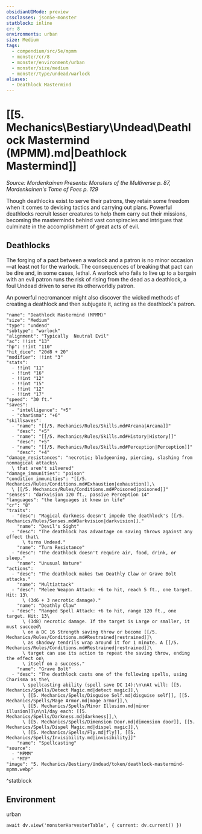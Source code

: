 ```yaml
---
obsidianUIMode: preview
cssclasses: json5e-monster
statblock: inline
cr: 8
environments: urban
size: Medium
tags:
  - compendium/src/5e/mpmm
  - monster/cr/8
  - monster/environment/urban
  - monster/size/medium
  - monster/type/undead/warlock
aliases:
  - Deathlock Mastermind
---
```

# [[5. Mechanics\Bestiary\Undead\Deathlock Mastermind (MPMM).md|Deathlock Mastermind]]
*Source: Mordenkainen Presents: Monsters of the Multiverse p. 87, Mordenkainen's Tome of Foes p. 129*

Though deathlocks exist to serve their patrons, they retain some freedom when it comes to devising tactics and carrying out plans. Powerful deathlocks recruit lesser creatures to help them carry out their missions, becoming the masterminds behind vast conspiracies and intrigues that culminate in the accomplishment of great acts of evil.

## Deathlocks

The forging of a pact between a warlock and a patron is no minor occasion—at least not for the warlock. The consequences of breaking that pact can be dire and, in some cases, lethal. A warlock who fails to live up to a bargain with an evil patron runs the risk of rising from the dead as a deathlock, a foul Undead driven to serve its otherworldly patron.

An powerful necromancer might also discover the wicked methods of creating a deathlock and then subjugate it, acting as the deathlock's patron.

```statblock
"name": "Deathlock Mastermind (MPMM)"
"size": "Medium"
"type": "undead"
"subtype": "warlock"
"alignment": "Typically  Neutral Evil"
"ac": !!int "13"
"hp": !!int "110"
"hit_dice": "20d8 + 20"
"modifier": !!int "3"
"stats":
  - !!int "11"
  - !!int "16"
  - !!int "12"
  - !!int "15"
  - !!int "12"
  - !!int "17"
"speed": "30 ft."
"saves":
  - "intelligence": "+5"
  - "charisma": "+6"
"skillsaves":
  - "name": "[[/5. Mechanics/Rules/Skills.md#Arcana|Arcana]]"
    "desc": "+5"
  - "name": "[[/5. Mechanics/Rules/Skills.md#History|History]]"
    "desc": "+5"
  - "name": "[[/5. Mechanics/Rules/Skills.md#Perception|Perception]]"
    "desc": "+4"
"damage_resistances": "necrotic; bludgeoning, piercing, slashing from nonmagical attacks\
  \ that aren't silvered"
"damage_immunities": "poison"
"condition_immunities": "[[/5. Mechanics/Rules/Conditions.md#Exhaustion|exhaustion]],\
  \ [[/5. Mechanics/Rules/Conditions.md#Poisoned|poisoned]]"
"senses": "darkvision 120 ft., passive Perception 14"
"languages": "the languages it knew in life"
"cr": "8"
"traits":
  - "desc": "Magical darkness doesn't impede the deathlock's [[/5. Mechanics/Rules/Senses.md#Darkvision|darkvision]]."
    "name": "Devil's Sight"
  - "desc": "The deathlock has advantage on saving throws against any effect that\
      \ turns Undead."
    "name": "Turn Resistance"
  - "desc": "The deathlock doesn't require air, food, drink, or sleep."
    "name": "Unusual Nature"
"actions":
  - "desc": "The deathlock makes two Deathly Claw or Grave Bolt attacks."
    "name": "Multiattack"
  - "desc": "Melee Weapon Attack: +6 to hit, reach 5 ft., one target. Hit: 13\
      \ (3d6 + 3 necrotic damage)."
    "name": "Deathly Claw"
  - "desc": "Ranged Spell Attack: +6 to hit, range 120 ft., one target. Hit: 13\
      \ (3d8) necrotic damage. If the target is Large or smaller, it must succeed\
      \ on a DC 16 Strength saving throw or become [[/5. Mechanics/Rules/Conditions.md#Restrained|restrained]]\
      \ as shadowy tendrils wrap around it for 1 minute. A [[/5. Mechanics/Rules/Conditions.md#Restrained|restrained]]\
      \ target can use its action to repeat the saving throw, ending the effect on\
      \ itself on a success."
    "name": "Grave Bolt"
  - "desc": "The deathlock casts one of the following spells, using Charisma as the\
      \ spellcasting ability (spell save DC 14):\n\nAt will: [[5. Mechanics/Spells/Detect Magic.md|detect magic]],\
      \ [[5. Mechanics/Spells/Disguise Self.md|disguise self]], [[5. Mechanics/Spells/Mage Armor.md|mage armor]],\
      \ [[5. Mechanics/Spells/Minor Illusion.md|minor illusion]]\n\n1/day each: [[5. Mechanics/Spells/Darkness.md|darkness]],\
      \ [[5. Mechanics/Spells/Dimension Door.md|dimension door]], [[5. Mechanics/Spells/Dispel Magic.md|dispel magic]],\
      \ [[5. Mechanics/Spells/Fly.md|fly]], [[5. Mechanics/Spells/Invisibility.md|invisibility]]"
    "name": "Spellcasting"
"source":
  - "MPMM"
  - "MTF"
"image": "5. Mechanics/Bestiary/Undead/token/deathlock-mastermind-mpmm.webp"
```
^statblock

## Environment

urban

```dataviewjs
await dv.view('monsterHarvesterTable', { current: dv.current() })
```
